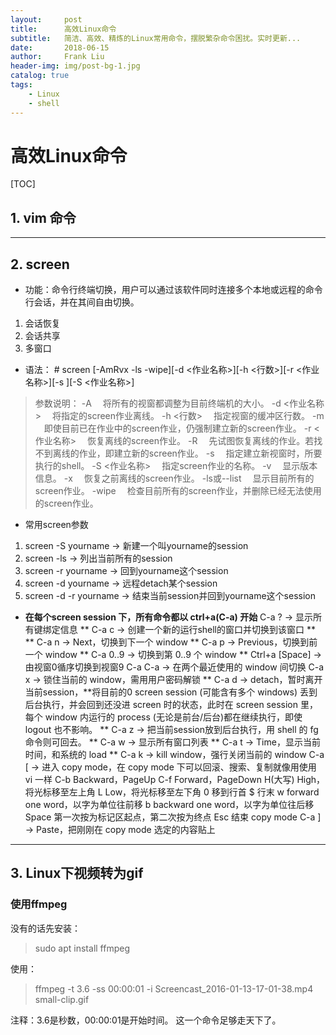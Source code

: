 ```yaml
---
layout:     post
title:      高效Linux命令
subtitle:   简洁、高效、精炼的Linux常用命令，摆脱繁杂命令困扰。实时更新...
date:       2018-06-15
author:     Frank Liu
header-img: img/post-bg-1.jpg
catalog: true
tags:
    - Linux
    - shell
---
```


# 高效Linux命令

[TOC]

## 1. vim 命令


---
## 2. screen

* 功能：命令行终端切换，用户可以通过该软件同时连接多个本地或远程的命令行会话，并在其间自由切换。
1. 会话恢复
2. 会话共享
3. 多窗口
* 语法：
\# screen [-AmRvx -ls -wipe][-d <作业名称>][-h <行数>][-r <作业名称>][-s ][-S <作业名称>]
> 参数说明：
-A 　将所有的视窗都调整为目前终端机的大小。
-d <作业名称> 　将指定的screen作业离线。
-h <行数> 　指定视窗的缓冲区行数。
-m 　即使目前已在作业中的screen作业，仍强制建立新的screen作业。
-r <作业名称> 　恢复离线的screen作业。
-R 　先试图恢复离线的作业。若找不到离线的作业，即建立新的screen作业。
-s 　指定建立新视窗时，所要执行的shell。
-S <作业名称> 　指定screen作业的名称。
-v 　显示版本信息。
-x 　恢复之前离线的screen作业。
-ls或--list 　显示目前所有的screen作业。
-wipe 　检查目前所有的screen作业，并删除已经无法使用的screen作业。

* 常用screen参数
1. screen -S yourname  -> 新建一个叫yourname的session
2. screen -ls  -> 列出当前所有的session
3. screen -r yourname  -> 回到yourname这个session
4. screen -d yourname  -> 远程detach某个session
5. screen -d -r yourname  -> 结束当前session并回到yourname这个session

* <b>在每个screen session 下，所有命令都以 ctrl+a(C-a) 开始</b>
C-a ? -> 显示所有键绑定信息
** C-a c -> 创建一个新的运行shell的窗口并切换到该窗口 **
** C-a n -> Next，切换到下一个 window   **
C-a p -> Previous，切换到前一个 window 
** C-a 0..9 -> 切换到第 0..9 个 window **
Ctrl+a [Space] -> 由视窗0循序切换到视窗9
C-a C-a -> 在两个最近使用的 window 间切换 
C-a x -> 锁住当前的 window，需用用户密码解锁
** C-a d -> detach，暂时离开当前session，**将目前的0 screen session (可能含有多个 windows) 丢到后台执行，并会回到还没进 screen 时的状态，此时在 screen session 里，每个 window 内运行的 process (无论是前台/后台)都在继续执行，即使 logout 也不影响。 
** C-a z -> 把当前session放到后台执行，用 shell 的 fg 命令则可回去。 **
C-a w -> 显示所有窗口列表
** C-a t -> Time，显示当前时间，和系统的 load  **
C-a k -> kill window，强行关闭当前的 window
C-a [ -> 进入 copy mode，在 copy mode 下可以回滚、搜索、复制就像用使用 vi 一样
C-b Backward，PageUp 
C-f Forward，PageDown 
    H(大写) High，将光标移至左上角 
    L Low，将光标移至左下角 
    0 移到行首 
    $ 行末 
    w forward one word，以字为单位往前移 
    b backward one word，以字为单位往后移 
    Space 第一次按为标记区起点，第二次按为终点 
    Esc 结束 copy mode 
C-a ] -> Paste，把刚刚在 copy mode 选定的内容贴上

---

## 3. Linux下视频转为gif

### 使用ffmpeg

没有的话先安装：
> sudo apt install ffmpeg

使用：
> ffmpeg -t 3.6 -ss 00:00:01 -i Screencast_2016-01-13-17-01-38.mp4  small-clip.gif

注释：3.6是秒数，00:00:01是开始时间。
这一个命令足够走天下了。